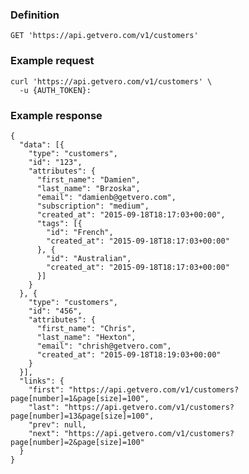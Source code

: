 ### Definition

<pre class="bash"><code>GET 'https://api.getvero.com/v1/customers'</code></pre>

### Example request

<pre class="bash"><code>curl 'https://api.getvero.com/v1/customers' \
  -u {AUTH_TOKEN}:</code></pre>

### Example response

<pre class="bash"><code class="json">{
  "data": [{
    "type": "customers",
    "id": "123",
    "attributes": {
      "first_name": "Damien",
      "last_name": "Brzoska",
      "email": "damienb@getvero.com",
      "subscription": "medium",
      "created_at": "2015-09-18T18:17:03+00:00",
      "tags": [{
        "id": "French",
        "created_at": "2015-09-18T18:17:03+00:00"
      }, {
        "id": "Australian",
        "created_at": "2015-09-18T18:17:03+00:00"
      }]
    }
  }, {
    "type": "customers",
    "id": "456",
    "attributes": {
      "first_name": "Chris",
      "last_name": "Hexton",
      "email": "chrish@getvero.com",
      "created_at": "2015-09-18T18:19:03+00:00"
    }
  }],
  "links": {
    "first": "https://api.getvero.com/v1/customers?page[number]=1&page[size]=100",
    "last": "https://api.getvero.com/v1/customers?page[number]=13&page[size]=100",
    "prev": null,
    "next": "https://api.getvero.com/v1/customers?page[number]=2&page[size]=100"
  }
}</code></pre>